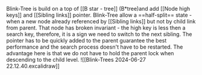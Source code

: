 Blink-Tree is build on a top of [[B star - tree]] (B\*tree)and add [[Node high keys]] and [[Sibling links]] pointer. 
Blink-Tree allow a ==half-split== state - when a new node already referenced by [[Sibling links]] but not by child link from parent.  That node has broken invariant - the high key is less then a search key, therefore, it is a sign we need to switch to the next sibling.
The pointer has to be quickly added to the parent guarantee the best performance and the search process doesn't have to be restarted.
The advantage here is that we do not have to hold the parent lock when descending to the child level.
![[Blink-Trees 2024-06-27 22.12.40.excalidraw]]

